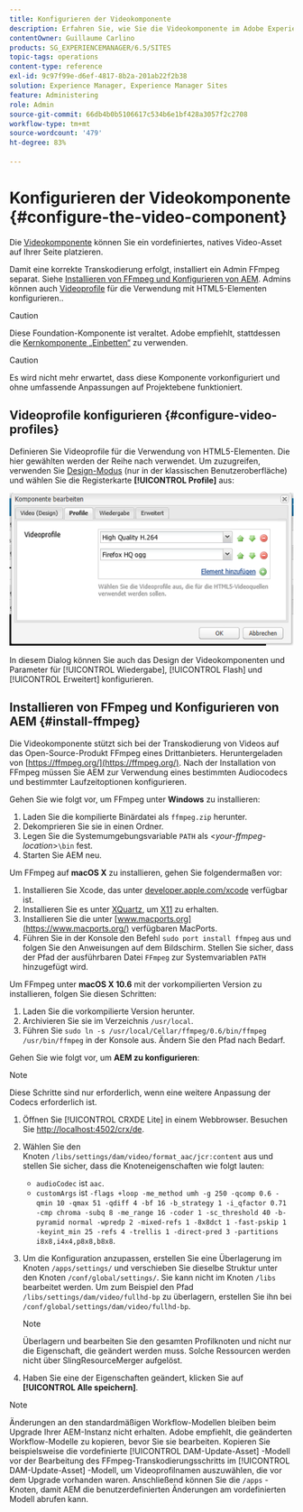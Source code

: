 ```yaml
---
title: Konfigurieren der Videokomponente
description: Erfahren Sie, wie Sie die Videokomponente im Adobe Experience Manager verwenden, um ein vordefiniertes, sofort einsatzbereites Video-Asset auf Ihrer Seite zu platzieren.
contentOwner: Guillaume Carlino
products: SG_EXPERIENCEMANAGER/6.5/SITES
topic-tags: operations
content-type: reference
exl-id: 9c97f99e-d6ef-4817-8b2a-201ab22f2b38
solution: Experience Manager, Experience Manager Sites
feature: Administering
role: Admin
source-git-commit: 66db4b0b5106617c534b6e1bf428a3057f2c2708
workflow-type: tm+mt
source-wordcount: '479'
ht-degree: 83%

---
```


# Konfigurieren der Videokomponente {#configure-the-video-component}

Die [Videokomponente](/help/sites-authoring/default-components-foundation.md#video) können Sie ein vordefiniertes, natives Video-Asset auf Ihrer Seite platzieren.

Damit eine korrekte Transkodierung erfolgt, installiert ein Admin FFmpeg separat. Siehe [Installieren von FFmpeg und Konfigurieren von AEM](#install-ffmpeg). Admins können auch [Videoprofile](#configure-video-profiles) für die Verwendung mit HTML5-Elementen konfigurieren..

>[!CAUTION]
>
>Diese Foundation-Komponente ist veraltet. Adobe empfiehlt, stattdessen die [Kernkomponente „Einbetten“](https://experienceleague.adobe.com/docs/experience-manager-core-components/using/wcm-components/embed.html?lang=de) zu verwenden.

>[!CAUTION]
>
>Es wird nicht mehr erwartet, dass diese Komponente vorkonfiguriert und ohne umfassende Anpassungen auf Projektebene funktioniert.

## Videoprofile konfigurieren {#configure-video-profiles}

Definieren Sie Videoprofile für die Verwendung von HTML5-Elementen. Die hier gewählten werden der Reihe nach verwendet. Um zuzugreifen, verwenden Sie [Design-Modus](/help/sites-authoring/default-components-designmode.md) (nur in der klassischen Benutzeroberfläche) und wählen Sie die Registerkarte **[!UICONTROL Profile]** aus:

![chlimage_1-317](assets/chlimage_1-317.png)

In diesem Dialog können Sie auch das Design der Videokomponenten und Parameter für [!UICONTROL Wiedergabe], [!UICONTROL Flash] und [!UICONTROL Erweitert] konfigurieren.

## Installieren von FFmpeg und Konfigurieren von AEM {#install-ffmpeg}

Die Videokomponente stützt sich bei der Transkodierung von Videos auf das Open-Source-Produkt FFmpeg eines Drittanbieters. Heruntergeladen von [https://ffmpeg.org/](https://ffmpeg.org/). Nach der Installation von FFmpeg müssen Sie AEM zur Verwendung eines bestimmten Audiocodecs und bestimmter Laufzeitoptionen konfigurieren.

Gehen Sie wie folgt vor, um FFmpeg unter **Windows** zu installieren:

1. Laden Sie die kompilierte Binärdatei als `ffmpeg.zip` herunter.
1. Dekomprieren Sie sie in einen Ordner.
1. Legen Sie die Systemumgebungsvariable `PATH` als &lt;*your-ffmpeg-location*>`\bin` fest.
1. Starten Sie AEM neu.

Um FFmpeg auf **macOS X** zu installieren, gehen Sie folgendermaßen vor:

1. Installieren Sie Xcode, das unter [developer.apple.com/xcode](https://developer.apple.com/xcode/) verfügbar ist.
1. Installieren Sie es unter [XQuartz](https://www.xquartz.org), um [X11](https://support.apple.com/de-de/100724) zu erhalten.
1. Installieren Sie die unter [www.macports.org](https://www.macports.org/) verfügbaren MacPorts.
1. Führen Sie in der Konsole den Befehl `sudo port install ffmpeg` aus und folgen Sie den Anweisungen auf dem Bildschirm. Stellen Sie sicher, dass der Pfad der ausführbaren Datei `FFmpeg` zur Systemvariablen `PATH` hinzugefügt wird.

Um FFmpeg unter **macOS X 10.6** mit der vorkompilierten Version zu installieren, folgen Sie diesen Schritten:

1. Laden Sie die vorkompilierte Version herunter.
1. Archivieren Sie sie im Verzeichnis `/usr/local`.
1. Führen Sie `sudo ln -s /usr/local/Cellar/ffmpeg/0.6/bin/ffmpeg /usr/bin/ffmpeg` in der Konsole aus. Ändern Sie den Pfad nach Bedarf.

Gehen Sie wie folgt vor, um **AEM zu konfigurieren**:

>[!NOTE]
>
>Diese Schritte sind nur erforderlich, wenn eine weitere Anpassung der Codecs erforderlich ist.

1. Öffnen Sie [!UICONTROL CRXDE Lite] in einem Webbrowser. Besuchen Sie [http://localhost:4502/crx/de](http://localhost:4502/crx/de).
2. Wählen Sie den Knoten `/libs/settings/dam/video/format_aac/jcr:content` aus und stellen Sie sicher, dass die Knoteneigenschaften wie folgt lauten:

   * `audioCodec` ist `aac`.
   * `customArgs` ist `-flags +loop -me_method umh -g 250 -qcomp 0.6 -qmin 10 -qmax 51 -qdiff 4 -bf 16 -b_strategy 1 -i_qfactor 0.71 -cmp chroma -subq 8 -me_range 16 -coder 1 -sc_threshold 40 -b-pyramid normal -wpredp 2 -mixed-refs 1 -8x8dct 1 -fast-pskip 1 -keyint_min 25 -refs 4 -trellis 1 -direct-pred 3 -partitions i8x8,i4x4,p8x8,b8x8`.

3. Um die Konfiguration anzupassen, erstellen Sie eine Überlagerung im Knoten `/apps/settings/` und verschieben Sie dieselbe Struktur unter den Knoten `/conf/global/settings/`. Sie kann nicht im Knoten `/libs` bearbeitet werden. Um zum Beispiel den Pfad `/libs/settings/dam/video/fullhd-bp` zu überlagern, erstellen Sie ihn bei `/conf/global/settings/dam/video/fullhd-bp`.

   >[!NOTE]
   >
   >Überlagern und bearbeiten Sie den gesamten Profilknoten und nicht nur die Eigenschaft, die geändert werden muss. Solche Ressourcen werden nicht über SlingResourceMerger aufgelöst.

4. Haben Sie eine der Eigenschaften geändert, klicken Sie auf **[!UICONTROL Alle speichern]**.

>[!NOTE]
>
>Änderungen an den standardmäßigen Workflow-Modellen bleiben beim Upgrade Ihrer AEM-Instanz nicht erhalten. Adobe empfiehlt, die geänderten Workflow-Modelle zu kopieren, bevor Sie sie bearbeiten. Kopieren Sie beispielsweise die vordefinierte [!UICONTROL DAM-Update-Asset] -Modell vor der Bearbeitung des FFmpeg-Transkodierungsschritts im [!UICONTROL DAM-Update-Asset] -Modell, um Videoprofilnamen auszuwählen, die vor dem Upgrade vorhanden waren. Anschließend können Sie die `/apps` -Knoten, damit AEM die benutzerdefinierten Änderungen am vordefinierten Modell abrufen kann.

